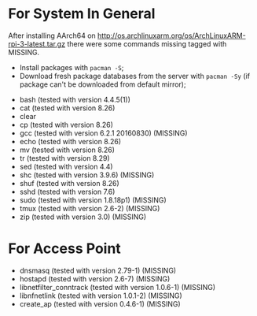 
#   For System In General

After installing AArch64 on http://os.archlinuxarm.org/os/ArchLinuxARM-rpi-3-latest.tar.gz there were some commands missing tagged with MISSING. 
- Install packages with ```pacman -S```;
- Download fresh package databases from the server with ```pacman -Sy``` (if package can't be downloaded from default mirror);

* bash        (tested with version 4.4.5(1))
* cat         (tested with version 8.26)
* clear
* cp          (tested with version 8.26)
* gcc         (tested with version 6.2.1 20160830) (MISSING)
* echo        (tested with version 8.26)
* mv          (tested with version 8.26)
* tr          (tested with version 8.29)
* sed         (tested with version 4.4)
* shc         (tested with version 3.9.6) (MISSING)
* shuf        (tested with version 8.26)
* sshd        (tested with version 7.6)
* sudo        (tested with version 1.8.18p1) (MISSING)
* tmux        (tested with version 2.6-2) (MISSING)
* zip         (tested with version 3.0) (MISSING)


#   For Access Point

* dnsmasq                (tested with version 2.79-1) (MISSING)
* hostapd                (tested with version 2.6-7) (MISSING)
* libnetfilter_conntrack (tested with version 1.0.6-1) (MISSING)
* libnfnetlink           (tested with version 1.0.1-2) (MISSING)
* create_ap              (tested with version 0.4.6-1) (MISSING)
